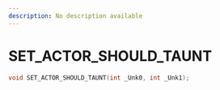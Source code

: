 ```yaml
---
description: No description available 
---
```


# SET_ACTOR_SHOULD_TAUNT

```cpp
void SET_ACTOR_SHOULD_TAUNT(int _Unk0, int _Unk1);
```